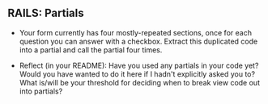 ## RAILS: Partials

* Your form currently has four mostly-repeated sections, once for each question you can answer with a checkbox.  Extract this duplicated code into a partial and call the partial four times.

* Reflect (in your README): Have you used any partials in your code yet?  Would you have wanted to do it here if I hadn't explicitly asked you to?  What is/will be your threshold for deciding when to break view code out into partials?
